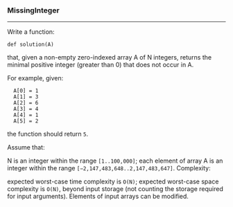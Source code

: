 ### MissingInteger

---

Write a function:

`def solution(A)`

that, given a non-empty zero-indexed array A of N integers, returns the minimal positive integer (greater than 0) that does not occur in A.

For example, given:

```
  A[0] = 1
  A[1] = 3
  A[2] = 6
  A[3] = 4
  A[4] = 1
  A[5] = 2
```

the function should return `5`.

Assume that:

N is an integer within the range `[1..100,000]`;
each element of array A is an integer within the range `[−2,147,483,648..2,147,483,647]`.
Complexity:

expected worst-case time complexity is `O(N)`;
expected worst-case space complexity is `O(N)`, beyond input storage (not counting the storage required for input arguments).
Elements of input arrays can be modified.